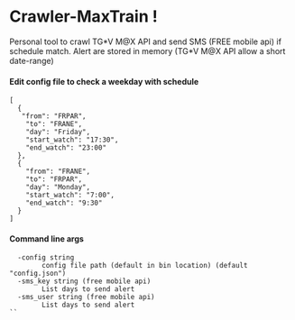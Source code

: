 # Crawler-MaxTrain !

Personal tool to crawl TG\*V M@X API and send SMS (FREE mobile api) if schedule match.
Alert are stored in memory (TG*V M@X API allow a short date-range)

#### Edit config file to check a weekday with schedule

```
[
  {
   "from": "FRPAR",
    "to": "FRANE",
    "day": "Friday",
    "start_watch": "17:30",
    "end_watch": "23:00"
  },
  {
    "from": "FRANE",
    "to": "FRPAR",
    "day": "Monday",
    "start_watch": "7:00",
    "end_watch": "9:30"
  }
]
```

#### Command line args

```
  -config string
    	config file path (default in bin location) (default "config.json")
  -sms_key string (free mobile api)
    	List days to send alert
  -sms_user string (free mobile api)
    	List days to send alert
``